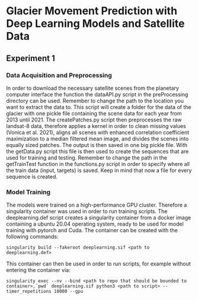 # Glacier Movement Prediction with Deep Learning Models and Satellite Data

## Experiment 1 

### Data Acquisition and Preprocessing

In order to download the necessary satellite scenes from the planetary computer interface the function the dataAPI.py script in the preProcessing directory can be used. Remember to change the path to the location you want to extract the data to. This script will create a folder for the data of the glacier with one pickle file containing the scene data for each year from 2013 until 2021. The createPatches.py script then preprocesses the raw landsat-8 data, therefore applies a kernel in order to clean missing values (Vonica et al. 2021), aligns all scenes with enhanced correlation coefficient maximization to a median filtered mean image, and divides the scenes into equally sized patches. The output is then saved in one big pickle file. With the getData.py script this file is then used to create the sequences that are used for training and testing. Remember to change the path in the getTrainTest function in the functions.py script in order to specify where all the train data (input, targets) is saved. Keep in mind that now a file for every sequence is created. 

### Model Training
The models were trained on a high-performance GPU cluster. Therefore a singularity container was used in order to run training scripts. The deeplearning.def script creates a singularity container from a docker image containing a ubuntu 20.04 operating system, ready to be used for model training with pytorch and Cuda. The container can be created with the following commands: 

```
singularity build --fakeroot deeplearning.sif <path to deeplearning.def>

```
This container can then be used in order to run scripts, for example without entering the container via:

```
singularity exec --nv --bind <path to repo that should be bounded to container>,`pwd` deeplearning.sif python3 <path to script> --timer_repetitions 10000 --gpu
```

